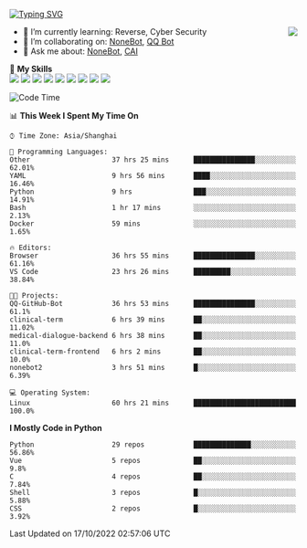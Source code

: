 [![Typing SVG](https://readme-typing-svg.herokuapp.com?size=25&duration=2500&color=8C43EA&vCenter=true&width=200&height=40&lines=Hi+there+%F0%9F%91%8B%F0%9F%8F%BB;I'm+yanyongyu)](https://git.io/typing-svg)

<a href="#">
  <img align="right" src="https://github-readme-stats.vercel.app/api?username=yanyongyu&count_private=true&show_icons=true&bg_color=15,f2f7fd,E0EAFC" />
</a>

- 🌱 I’m currently learning: Reverse, Cyber Security
- 👯 I’m collaborating on: [NoneBot](https://github.com/nonebot), [QQ Bot](https://github.com/Mrs4s/go-cqhttp)
- 💬 Ask me about: [NoneBot](https://github.com/nonebot), [CAI](https://github.com/cscs181/CAI)

🌟 **My Skills**  
![](https://img.shields.io/badge/-Python-3e74a2?style=flat-square&logo=Python&logoColor=fff)
![](https://img.shields.io/badge/-Node.js-339933?style=flat-square&logo=Node.js&logoColor=fff)
![](https://img.shields.io/badge/-Vue-4fc08d?style=flat-square&logo=Vue.js&logoColor=fff)
![](https://img.shields.io/badge/-React-2d98ce?style=flat-square&logo=React&logoColor=fff)
![](https://img.shields.io/badge/-Docker-2496ED?style=flat-square&logo=Docker&logoColor=fff)
![](https://img.shields.io/badge/-Linux-000000?style=flat-square&logo=Linux&logoColor=fff)
![](https://img.shields.io/badge/-MySQL-4479A1?style=flat-square&logo=MySQL&logoColor=fff)
![](https://img.shields.io/badge/-Redis-DC382D?style=flat-square&logo=Redis&logoColor=fff)
![](https://img.shields.io/badge/-MongoDB-47A248?style=flat-square&logo=MongoDB&logoColor=fff)

<!--START_SECTION:waka-->
![Code Time](http://img.shields.io/badge/Code%20Time-3%2C041%20hrs%2052%20mins-blue)

📊 **This Week I Spent My Time On** 

```text
⌚︎ Time Zone: Asia/Shanghai

💬 Programming Languages: 
Other                    37 hrs 25 mins      ███████████████░░░░░░░░░░   62.01% 
YAML                     9 hrs 56 mins       ████░░░░░░░░░░░░░░░░░░░░░   16.46% 
Python                   9 hrs               ███░░░░░░░░░░░░░░░░░░░░░░   14.91% 
Bash                     1 hr 17 mins        ░░░░░░░░░░░░░░░░░░░░░░░░░   2.13% 
Docker                   59 mins             ░░░░░░░░░░░░░░░░░░░░░░░░░   1.65%

🔥 Editors: 
Browser                  36 hrs 55 mins      ███████████████░░░░░░░░░░   61.16% 
VS Code                  23 hrs 26 mins      █████████░░░░░░░░░░░░░░░░   38.84%

🐱‍💻 Projects: 
QQ-GitHub-Bot            36 hrs 53 mins      ███████████████░░░░░░░░░░   61.1% 
clinical-term            6 hrs 39 mins       ██░░░░░░░░░░░░░░░░░░░░░░░   11.02% 
medical-dialogue-backend 6 hrs 38 mins       ██░░░░░░░░░░░░░░░░░░░░░░░   11.0% 
clinical-term-frontend   6 hrs 2 mins        ██░░░░░░░░░░░░░░░░░░░░░░░   10.0% 
nonebot2                 3 hrs 51 mins       █░░░░░░░░░░░░░░░░░░░░░░░░   6.39%

💻 Operating System: 
Linux                    60 hrs 21 mins      █████████████████████████   100.0%

```

**I Mostly Code in Python** 

```text
Python                   29 repos            ██████████████░░░░░░░░░░░   56.86% 
Vue                      5 repos             ██░░░░░░░░░░░░░░░░░░░░░░░   9.8% 
C                        4 repos             ██░░░░░░░░░░░░░░░░░░░░░░░   7.84% 
Shell                    3 repos             █░░░░░░░░░░░░░░░░░░░░░░░░   5.88% 
CSS                      2 repos             █░░░░░░░░░░░░░░░░░░░░░░░░   3.92%

```



 Last Updated on 17/10/2022 02:57:06 UTC
<!--END_SECTION:waka-->
